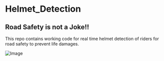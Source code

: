 # Helmet_Detection

## Road Safety is not a Joke!!
This repo contains working code for real time helmet detection of riders for road safety to prevent life damages.

![Image](https://github.com/mdhamid160/Helmet_Detection/blob/main/Helmet.gif)
